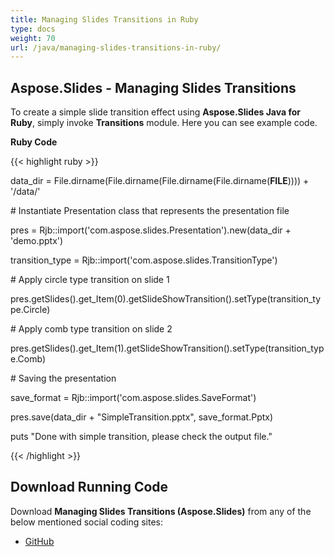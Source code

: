 ```yaml
---
title: Managing Slides Transitions in Ruby
type: docs
weight: 70
url: /java/managing-slides-transitions-in-ruby/
---
```


## **Aspose.Slides - Managing Slides Transitions**
To create a simple slide transition effect using **Aspose.Slides Java for Ruby**, simply invoke **Transitions** module. Here you can see example code.

**Ruby Code**

{{< highlight ruby >}}

 data_dir = File.dirname(File.dirname(File.dirname(File.dirname(__FILE__)))) + '/data/'



\# Instantiate Presentation class that represents the presentation file

pres = Rjb::import('com.aspose.slides.Presentation').new(data_dir + 'demo.pptx')

transition_type = Rjb::import('com.aspose.slides.TransitionType')

\# Apply circle type transition on slide 1

pres.getSlides().get_Item(0).getSlideShowTransition().setType(transition_type.Circle)

\# Apply comb type transition on slide 2

pres.getSlides().get_Item(1).getSlideShowTransition().setType(transition_type.Comb)

\# Saving the presentation

save_format = Rjb::import('com.aspose.slides.SaveFormat')

pres.save(data_dir + "SimpleTransition.pptx", save_format.Pptx)

puts "Done with simple transition, please check the output file."

{{< /highlight >}}
## **Download Running Code**
Download **Managing Slides Transitions (Aspose.Slides)** from any of the below mentioned social coding sites:

- [GitHub](https://github.com/aspose-slides/Aspose.Slides-for-Java/tree/master/Plugins/Aspose_Slides_Java_for_Ruby/lib/asposeslidesjava/Slides/transitions.rb)

